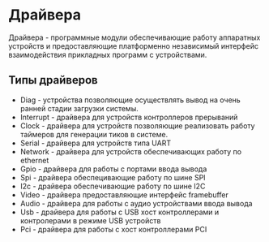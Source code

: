 # Драйвера
Драйвера - программные модули обеспечивающие работу аппаратных устройств и предоставляющие платформенно независимый интерфейс взаимодействия прикладных программ с устройствами.

## Типы драйверов
* Diag - устройства позволяющие осуществлять вывод на очень ранней стадии загрузки системы.
* Interrupt - драйвера для устройств контроллеров прерываний
* Clock - драйвера для устройств позволяющие реализовать работу таймеров для генерации тиков в системе.
* Serial - драйвера для устройств типа UART
* Network - драйвера для устройств обеспечивающих работу по ethernet
* Gpio - драйвера для работы с портами ввода вывода
* Spi - драйвера обеспецивающие работу по шине SPI
* I2c - драйвера обеспечивающие работу по шине I2C
* Video - драйвера предоставляющие интерфейс framebuffer
* Audio - драйвера для работы с аудио устройствами ввода вывода
* Usb - драйвера для работы с USB хост контроллерами и контролерами в режиме USB устройств
* Pci - драйвера для работы с хост контроллерами PCI


